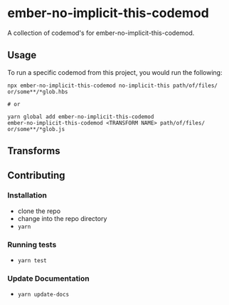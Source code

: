 # ember-no-implicit-this-codemod


A collection of codemod's for ember-no-implicit-this-codemod.

## Usage

To run a specific codemod from this project, you would run the following:

```
npx ember-no-implicit-this-codemod no-implicit-this path/of/files/ or/some**/*glob.hbs

# or

yarn global add ember-no-implicit-this-codemod
ember-no-implicit-this-codemod <TRANSFORM NAME> path/of/files/ or/some**/*glob.js
```

## Transforms

<!--TRANSFORMS_START-->
<!--TRANSFORMS_END-->

## Contributing

### Installation

* clone the repo
* change into the repo directory
* `yarn`

### Running tests

* `yarn test`

### Update Documentation

* `yarn update-docs`